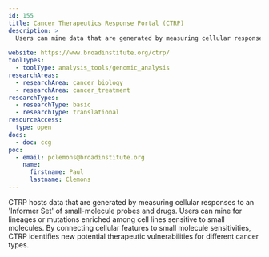 ```yaml
---
id: 155
title: Cancer Therapeutics Response Portal (CTRP)
description: >
  Users can mine data that are generated by measuring cellular responses to an 'Informer Set' of small-molecule probes and drugs for lineages or mutations enriched among cell lines sensitive to small molecules to identify new potential therapeutic vulnerabilities for different cancer types.
  
website: https://www.broadinstitute.org/ctrp/
toolTypes:
  - toolType: analysis_tools/genomic_analysis
researchAreas:
  - researchArea: cancer_biology
  - researchArea: cancer_treatment
researchTypes:
  - researchType: basic
  - researchType: translational
resourceAccess:
  type: open
docs:
  - doc: ccg
poc:
  - email: pclemons@broadinstitute.org
    name:
      firstname: Paul
      lastname: Clemons
---
```

CTRP hosts data that are generated by measuring cellular responses to an 'Informer Set' of small-molecule probes and drugs. Users can mine for lineages or mutations enriched among cell lines sensitive to small molecules. By connecting cellular features to small molecule sensitivities, CTRP identifies new potential therapeutic vulnerabilities for different cancer types.
